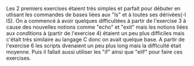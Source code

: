 Les 2 premiers exercises étaient très simples et parfait pour débuter en utlisant les commandes de bases liées aux "ls" et à toutes ses dérivées(-l lS).
On a commencé à avoir quelques difficultées à partir de l'exercise 3 à cause des nouvelles notions comme "echo" et "exit" mais les notions liées aux conditions à (partir de l'exercise 4) étaient un peu plus difficiles mais c'était très similaire au langage C donc on avait quelque base.
A partir de l'exercise 6 les scripts dvenaient un peu plus long mais la difficulté était moyenne.
Puis il fallait aussi utiliser les "if" ainsi que "elif" pour faire ces exercises.
